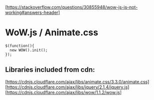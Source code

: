 [https://stackoverflow.com/questions/30855948/wow-js-is-not-working#answers-header]
 
# WoW.js / Animate.css 

```
$(function(){
  new WOW().init(); 
});
```
 
## Libraries included from cdn:

[https://cdnjs.cloudflare.com/ajax/libs/animate.css/3.3.0/animate.css]
[https://cdnjs.cloudflare.com/ajax/libs/jquery/2.1.4/jquery.js]
[https://cdnjs.cloudflare.com/ajax/libs/wow/1.1.2/wow.js]
